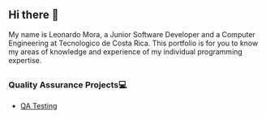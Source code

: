 ## Hi there 👋
My name is Leonardo Mora, a Junior Software Developer and a Computer Engineering at Tecnologico de Costa Rica.
This portfolio is for you to know my areas of knowledge and experience of my individual programming expertise.

## 

### Quality Assurance Projects💻
- [QA Testing](https://github.com/ycambro/BookShoppingCart-Mvc.git)
<!--
**lemora24/lemora24** is a ✨ _special_ ✨ repository because its `README.md` (this file) appears on your GitHub profile.

Here are some ideas to get you started:

- 🔭 I’m currently working on ...
- 🌱 I’m currently learning ...
- 👯 I’m looking to collaborate on ...
- 🤔 I’m looking for help with ...
- 💬 Ask me about ...
- 📫 How to reach me: ...
- 😄 Pronouns: ...
- ⚡ Fun fact: ...
-->

